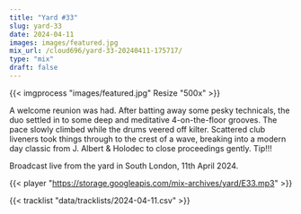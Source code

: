 ```yaml
---
title: "Yard #33"
slug: yard-33
date: 2024-04-11
images: images/featured.jpg
mix_url: /cloud696/yard-33-20240411-175717/
type: "mix"
draft: false
---
```


{{< imgprocess "images/featured.jpg" Resize "500x" >}}

A welcome reunion was had. After batting away some pesky technicals, the duo settled in to some deep and meditative 4-on-the-floor grooves. The pace slowly climbed while the drums veered off kilter. Scattered club liveners took things through to the crest of a wave, breaking into a modern day classic from J. Albert & Holodec to close proceedings gently. Tip!!!

Broadcast live from the yard in South London, 11th April 2024.

{{< player "https://storage.googleapis.com/mix-archives/yard/E33.mp3" >}}

{{< tracklist "data/tracklists/2024-04-11.csv" >}}
